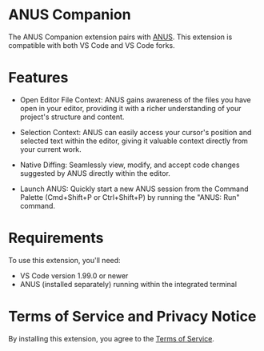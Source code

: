 # ANUS Companion

The ANUS Companion extension pairs with [ANUS](https://github.com/anus-dev/anus). This extension is compatible with both VS Code and VS Code forks.

# Features

- Open Editor File Context: ANUS gains awareness of the files you have open in your editor, providing it with a richer understanding of your project's structure and content.

- Selection Context: ANUS can easily access your cursor's position and selected text within the editor, giving it valuable context directly from your current work.

- Native Diffing: Seamlessly view, modify, and accept code changes suggested by ANUS directly within the editor.

- Launch ANUS: Quickly start a new ANUS session from the Command Palette (Cmd+Shift+P or Ctrl+Shift+P) by running the "ANUS: Run" command.

# Requirements

To use this extension, you'll need:

- VS Code version 1.99.0 or newer
- ANUS (installed separately) running within the integrated terminal

# Terms of Service and Privacy Notice

By installing this extension, you agree to the [Terms of Service](https://github.com/anus-dev/anus/docs/tos-privacy.md).
